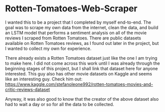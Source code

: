 # Rotten-Tomatoes-Web-Scraper

I wanted this to be a project that I completed by myself end-to-end. The goal was to scrape my own data from the internet, clean the data, and build an LSTM model that performs a sentiment analysis on all of the movie reviews I scraped from Rotten Tomatoes. There are public datasets available on Rotten Tomatoes reviews, as I found out later in the project, but I wanted to collect my own for experience.

There already exists a Rotten Tomatoes dataset just like the one I am trying to make here. I did not come across this work until I was already through the beginning stages of this project, but I shall link that dataset here for anyone interested. This guy also has other movie datasets on Kaggle and seems like an interesting guy. Check him out: https://www.kaggle.com/stefanoleone992/rotten-tomatoes-movies-and-critic-reviews-dataset

Anyway, it was also good to know that the creator of the above dataset also had to wait a day or so for all the data to be collected.
